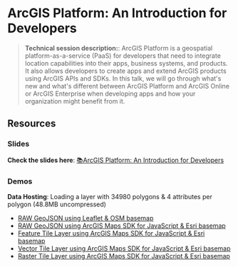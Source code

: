 # ArcGIS Platform: An Introduction for Developers

> **Technical session description:**: ArcGIS Platform is a geospatial platform-as-a-service (PaaS) for developers that need to integrate location capabilities into their apps, business systems, and products. It also allows developers to create apps and extend ArcGIS products using ArcGIS APIs and SDKs. In this talk, we will go through what's new and what's different between ArcGIS Platform and ArcGIS Online or ArcGIS Enterprise when developing apps and how your organization might benefit from it.

## Resources

### Slides

**Check the slides here**: [📚ArcGIS Platform: An Introduction for Developers](https://static.rainfocus.com/esri/22eurdev/sess/1664834620902001ilW1/SPDF/L1005-arcgis-platform-an-introduction-for-developers_1671043985916001OjqS.pdf)

### Demos

**Data Hosting**: Loading a layer with 34980 polygons & 4 attributes per polygon (48.8MB uncompressed)
* [RAW GeoJSON using Leaflet & OSM basemap](https://esridevevents.github.io/arcgis-platform-an-introduction-for-developers-2022/dseu22/leaflet.html)
* [RAW GeoJSON using ArcGIS Maps SDK for JavaScript & Esri basemap](https://esridevevents.github.io/arcgis-platform-an-introduction-for-developers-2022/dseu22/arcgis-geojson.html)
* [Feature Tile Layer using ArcGIS Maps SDK for JavaScript & Esri basemap](https://esridevevents.github.io/arcgis-platform-an-introduction-for-developers-2022/dseu22/arcgis.html)
* [Vector Tile Layer using ArcGIS Maps SDK for JavaScript & Esri basemap](https://esridevevents.github.io/arcgis-platform-an-introduction-for-developers-2022/dseu22/arcgis-vt.html)
* [Raster Tile Layer using ArcGIS Maps SDK for JavaScript & Esri basemap](https://esridevevents.github.io/arcgis-platform-an-introduction-for-developers-2022/dseu22/arcgis-raster.html)
